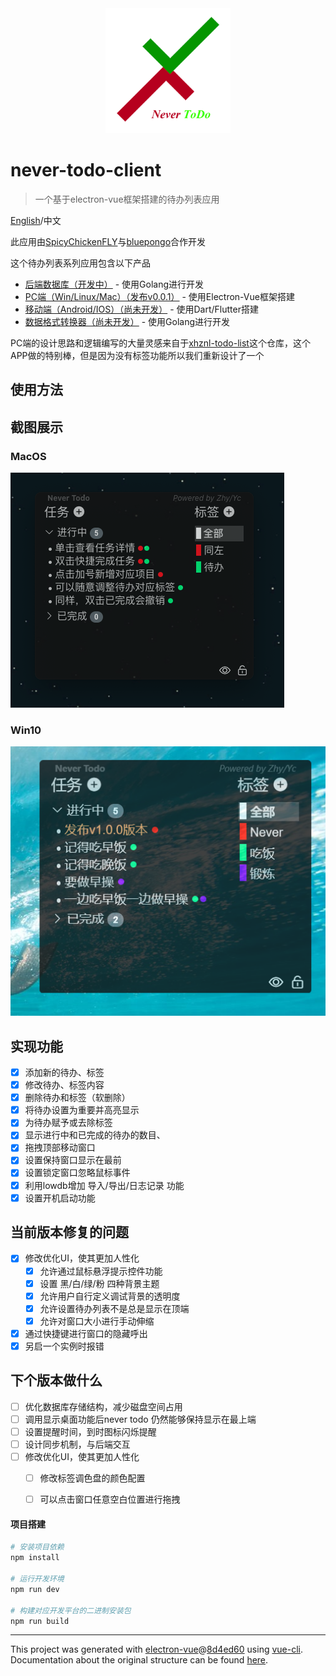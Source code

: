 <div align=center><img src="./static/logo.png" width = "200" height = "200" /></div>

# never-todo-client

> 一个基于electron-vue框架搭建的待办列表应用

[English](./README.md)/中文

此应用由[SpicyChickenFLY](https://github.com/SpicyChickenFLY)与[bluepongo](https://github.com/bluepongo)合作开发

这个待办列表系列应用包含以下产品
* [后端数据库（开发中）](https://github.com/SpicyChickenFLY/never-todo-backend) - 使用Golang进行开发
* [PC端（Win/Linux/Mac）（发布v0.0.1）](https://github.com/bluepongo/never-todo-client) - 使用Electron-Vue框架搭建
* [移动端（Android/IOS）（尚未开发）](https://github.com/SpicyChickenFLY/never-todo-mobile) - 使用Dart/Flutter搭建
* [数据格式转换器（尚未开发）](https://github.com/SpicyChickenFLY/never-todo-converter) - 使用Golang进行开发

PC端的设计思路和逻辑编写的大量灵感来自于[xhznl-todo-list](https://github.com/xiajingren/xhznl-todo-list)这个仓库，这个APP做的特别棒，但是因为没有标签功能所以我们重新设计了一个

## 使用方法

[](./USAGE.md)

## 截图展示

### MacOS
![](./static/app-mac.png "")
### Win10
![](./static/app-win.png "")

## 实现功能
* [x] 添加新的待办、标签
* [x] 修改待办、标签内容
* [x] 删除待办和标签（软删除）
* [x] 将待办设置为重要并高亮显示
* [x] 为待办赋予或去除标签
* [x] 显示进行中和已完成的待办的数目、
* [x] 拖拽顶部移动窗口
* [x] 设置保持窗口显示在最前
* [x] 设置锁定窗口忽略鼠标事件
* [x] 利用lowdb增加 导入/导出/日志记录 功能
* [x] 设置开机启动功能

## 当前版本修复的问题
* [x] 修改优化UI，使其更加人性化
  * [x] 允许通过鼠标悬浮提示控件功能
  * [x] 设置 黑/白/绿/粉 四种背景主题
  * [x] 允许用户自行定义调试背景的透明度
  * [x] 允许设置待办列表不是总是显示在顶端
  * [x] 允许对窗口大小进行手动伸缩
* [x] 通过快捷键进行窗口的隐藏呼出
* [x] 另启一个实例时报错

## 下个版本做什么
* [ ] 优化数据库存储结构，减少磁盘空间占用
* [ ] 调用显示桌面功能后never todo 仍然能够保持显示在最上端
* [ ] 设置提醒时间，到时图标闪烁提醒
* [ ] 设计同步机制，与后端交互
* [ ] 修改优化UI，使其更加人性化
  * [ ] 修改标签调色盘的颜色配置
  * [ ] 可以点击窗口任意空白位置进行拖拽


#### 项目搭建

``` bash
# 安装项目依赖
npm install

# 运行开发环境
npm run dev

# 构建对应开发平台的二进制安装包
npm run build
```

---

This project was generated with [electron-vue](https://github.com/SimulatedGREG/electron-vue)@[8d4ed60](https://github.com/SimulatedGREG/electron-vue/tree/8d4ed607d65300381a8f47d97923eb07832b1a9a) using [vue-cli](https://github.com/vuejs/vue-cli). Documentation about the original structure can be found [here](https://simulatedgreg.gitbooks.io/electron-vue/content/index.html).
